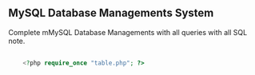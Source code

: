 ## MySQL Database Managements System 
Complete mMySQL Database Managements with all queries with all SQL note. 

```php	
	
	<?php require_once "table.php"; ?>

```